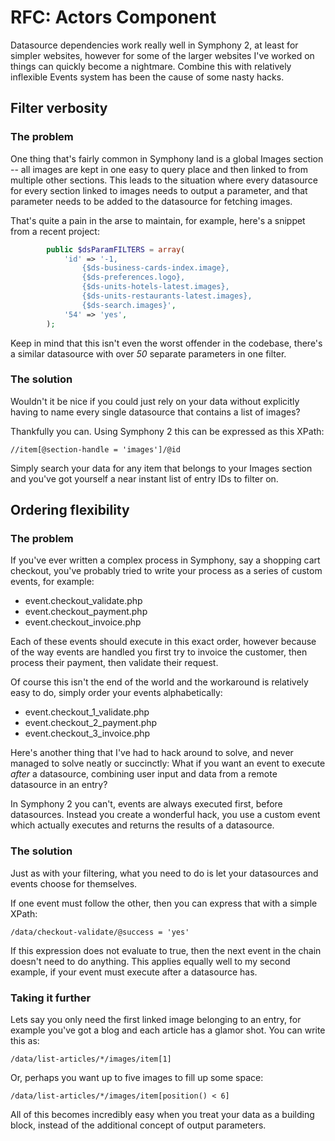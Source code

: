 # RFC: Actors Component

Datasource dependencies work really well in Symphony 2, at least for simpler websites, however for some of the larger websites I've worked on things can quickly become a nightmare. Combine this with relatively inflexible Events system has been the cause of some nasty hacks.


## Filter verbosity
### The problem

One thing that's fairly common in Symphony land is a global Images section -- all images are kept in one easy to query place and then linked to from multiple other sections. This leads to the situation where every datasource for every section linked to images needs to output a parameter, and that parameter needs to be added to the datasource for fetching images.

That's quite a pain in the arse to maintain, for example, here's a snippet from a recent project:

```php
		public $dsParamFILTERS = array(
			'id' => '-1,
				{$ds-business-cards-index.image},
				{$ds-preferences.logo},
				{$ds-units-hotels-latest.images},
				{$ds-units-restaurants-latest.images},
				{$ds-search.images}',
			'54' => 'yes',
		);
```

Keep in mind that this isn't even the worst offender in the codebase, there's a similar datasource with over _50_ separate parameters in one filter.


### The solution

Wouldn't it be nice if you could just rely on your data without explicitly having to name every single datasource that contains a list of images?

Thankfully you can. Using Symphony 2 this can be expressed as this XPath:

```xpath
//item[@section-handle = 'images']/@id
```

Simply search your data for any item that belongs to your Images section and you've got yourself a near instant list of entry IDs to filter on.


## Ordering flexibility
### The problem

If you've ever written a complex process in Symphony, say a shopping cart checkout, you've probably tried to write your process as a series of custom events, for example:

- event.checkout_validate.php
- event.checkout_payment.php
- event.checkout_invoice.php

Each of these events should execute in this exact order, however because of the way events are handled you first try to invoice the customer, then process their payment, then validate their request.

Of course this isn't the end of the world and the workaround is relatively easy to do, simply order your events alphabetically:

- event.checkout_1_validate.php
- event.checkout_2_payment.php
- event.checkout_3_invoice.php

Here's another thing that I've had to hack around to solve, and never managed to solve neatly or succinctly: What if you want an event to execute _after_ a datasource, combining user input and data from a remote datasource in an entry?

In Symphony 2 you can't, events are always executed first, before datasources. Instead you create a wonderful hack, you use a custom event which actually executes and returns the results of a datasource.


### The solution

Just as with your filtering, what you need to do is let your datasources and events choose for themselves.

If one event must follow the other, then you can express that with a simple XPath:

```xpath
/data/checkout-validate/@success = 'yes'
```

If this expression does not evaluate to true, then the next event in the chain doesn't need to do anything. This applies equally well to my second example, if your event must execute after a datasource has.


### Taking it further

Lets say you only need the first linked image belonging to an entry, for example you've got a blog and each article has a glamor shot. You can write this as:

```xpath
/data/list-articles/*/images/item[1]
```

Or, perhaps you want up to five images to fill up some space:

```xpath
/data/list-articles/*/images/item[position() < 6]
```

All of this becomes incredibly easy when you treat your data as a building block, instead of the additional concept of output parameters.